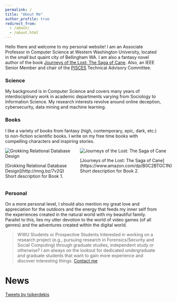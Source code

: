```yaml
---
permalink: /
title: "About Me"
author_profile: true
redirect_from:
  - /about/
  - /about.html
---
```


Hello there and welcome to my personal website! I am an Associate Professor in Computer Science at Western Washington University, located in the small but quaint city of Bellingham WA. I am also a fantasy novel author of the book [Journeys of the Lost: The Saga of Cane](/journeys-of-the-lost). Also, an IEEE Senior Member and chair of the [PISCES](https://pisces-nw.org/) Technical Advisory Committee.

### Science
My background is in Computer Science and covers many years of interdisciplinary work in academic departments varying from Sociology to Information Science. My research interests revolve around online deception, cybersecurity, data mining and machine learning.

### Books
I like a variety of books from fantasy (high, contemporary, epic, dark, etc.) to non-fiction scientific books. I write on my free time books with compelling characters and inspiring stories.

<div style="display: flex; justify-content: space-between; align-items: top;">
    <div style="flex: 0 0 48%;">
        <img src="grokking-relational-database-design.png" alt="Grokking Relational Database Design">
        <p>[Grokking Relational Database Design](http://mng.bz/7v2Q)<br>Short description for Book 1.</p>
    </div>
    <div style="flex: 0 0 48%;">
        <img src="journeys-of-the-lost-the-saga-of-cane.png" alt="Journeys of the Lost: The Saga of Cane">
        <p>[Journeys of the Lost: The Saga of Cane](https://www.amazon.com/dp/B0C2BTGC1N)<br>Short description for Book 2.</p>
    </div>
</div>


### Personal
On a more personal level, I should also mention my great love and appreciation for the outdoors and the energy that feeds my inner self from the experiences created in the natural world with my beautiful family. Parallel to this, lies my utter devotion to the world of video games (of all genres) and the adventures created within the digital world.


> WWU Students or Prospective Students
> Interested in working on a research project (e.g., pursuing research in Forensics/Security and Social Computing) through graduate studies, independent study or otherwise? I am always on the lookout for dedicated undergraduate and graduate students that want to gain more experience and discover interesting things. [Contact me](/contact/)


News
======

<a class="twitter-timeline" href="https://twitter.com/tsikerdekis?ref_src=twsrc%5Etfw">Tweets by tsikerdekis</a> <script async src="https://platform.twitter.com/widgets.js" charset="utf-8"></script> 
